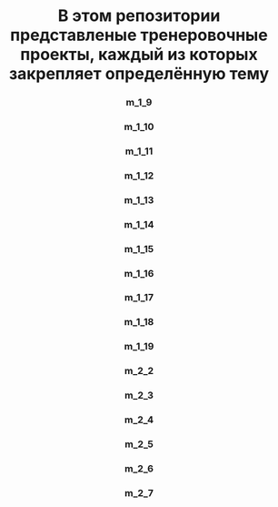 <h1 align="center">В этом репозитории представленые тренеровочные проекты, каждый из которых закрепляет определённую тему</h1>

<h3 align="center">m_1_9</h3>
<h3 align="center">m_1_10</h3>
<h3 align="center">m_1_11</h3>
<h3 align="center">m_1_12</h3>
<h3 align="center">m_1_13</h3>
<h3 align="center">m_1_14</h3>
<h3 align="center">m_1_15</h3>
<h3 align="center">m_1_16</h3>
<h3 align="center">m_1_17</h3>
<h3 align="center">m_1_18</h3>
<h3 align="center">m_1_19</h3>
<h3 align="center">m_2_2</h3>
<h3 align="center">m_2_3</h3>
<h3 align="center">m_2_4</h3>
<h3 align="center">m_2_5</h3>
<h3 align="center">m_2_6</h3>
<h3 align="center">m_2_7</h3>
